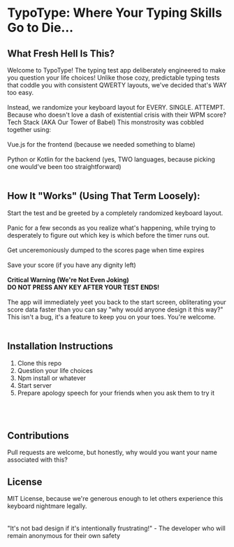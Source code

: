 # TypoType: Where Your Typing Skills Go to Die...

## What Fresh Hell Is This?

Welcome to TypoType! The typing test app deliberately engineered to make you question your life choices! Unlike those cozy, predictable typing tests that coddle you with consistent QWERTY layouts, we've decided that's WAY too easy.
<br>
<br>
Instead, we randomize your keyboard layout for EVERY. SINGLE. ATTEMPT. Because who doesn't love a dash of existential crisis with their WPM score?
Tech Stack (AKA Our Tower of Babel)
This monstrosity was cobbled together using:
<br>
<br>
Vue.js for the frontend (because we needed something to blame)
<br>
<br>
Python or Kotlin for the backend (yes, TWO languages, because picking one would've been too straightforward)
<br>
<br>

## How It "Works" (Using That Term Loosely):

Start the test and be greeted by a completely randomized keyboard layout.
<br>
<br>
Panic for a few seconds as you realize what's happening, while trying to desperately to figure out which key is which before the timer runs out.
<br>
<br>
Get unceremoniously dumped to the scores page when time expires
<br>
<br>
Save your score (if you have any dignity left)
<br>
<br>
**Critical Warning (We're Not Even Joking)**
<br>
**DO NOT PRESS ANY KEY AFTER YOUR TEST ENDS!**
<br>
<br>
The app will immediately yeet you back to the start screen, obliterating your score data faster than you can say "why would anyone design it this way?" This isn't a bug, it's a feature to keep you on your toes. You're welcome.
<br>
<br>

## Installation Instructions
1. Clone this repo
2. Question your life choices
3. Npm install or whatever
4. Start server
5. Prepare apology speech for your friends when you ask them to try it
<br>
<br>

## Contributions
Pull requests are welcome, but honestly, why would you want your name associated with this?

## License
MIT License, because we're generous enough to let others experience this keyboard nightmare legally.
<br>
<br>
<br>
"It's not bad design if it's intentionally frustrating!" - The developer who will remain anonymous for their own safety
